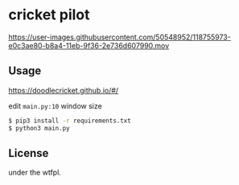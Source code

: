 # cricket pilot

https://user-images.githubusercontent.com/50548952/118755973-e0c3ae80-b8a4-11eb-9f36-2e736d607990.mov


## Usage

https://doodlecricket.github.io/#/

edit `main.py:10` window size

```bash
$ pip3 install -r requirements.txt
$ python3 main.py
```


## License

under the wtfpl.

